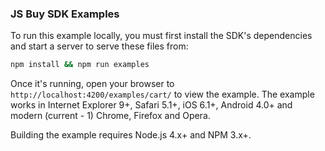 ### JS Buy SDK Examples

To run this example locally, you must first install the SDK's
dependencies and start a server to serve these files from:

```bash
npm install && npm run examples
```

Once it's running, open your browser to `http://localhost:4200/examples/cart/` to view the example.
The example works in Internet Explorer 9+, Safari 5.1+, iOS 6.1+,
Android 4.0+ and modern (current - 1) Chrome, Firefox and Opera.

Building the example requires Node.js 4.x+ and NPM 3.x+.
